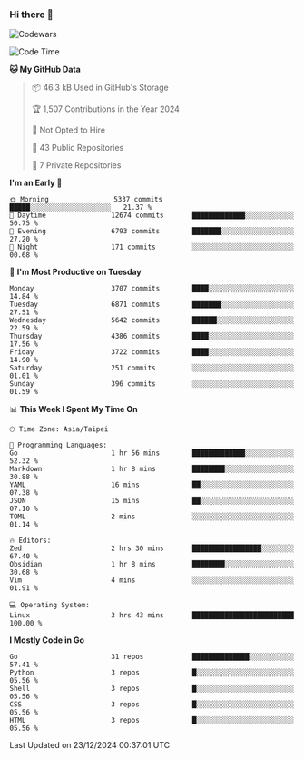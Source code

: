 ### Hi there 👋

![Codewars](https://www.codewars.com/users/omegaatt36/badges/small)

<!--START_SECTION:waka-->
![Code Time](http://img.shields.io/badge/Code%20Time-2%2C939%20hrs%2035%20mins-blue)

**🐱 My GitHub Data** 

> 📦 46.3 kB Used in GitHub's Storage 
 > 
> 🏆 1,507 Contributions in the Year 2024
 > 
> 🚫 Not Opted to Hire
 > 
> 📜 43 Public Repositories 
 > 
> 🔑 7 Private Repositories 
 > 
**I'm an Early 🐤** 

```text
🌞 Morning                5337 commits        █████░░░░░░░░░░░░░░░░░░░░   21.37 % 
🌆 Daytime                12674 commits       █████████████░░░░░░░░░░░░   50.75 % 
🌃 Evening                6793 commits        ███████░░░░░░░░░░░░░░░░░░   27.20 % 
🌙 Night                  171 commits         ░░░░░░░░░░░░░░░░░░░░░░░░░   00.68 % 
```
📅 **I'm Most Productive on Tuesday** 

```text
Monday                   3707 commits        ████░░░░░░░░░░░░░░░░░░░░░   14.84 % 
Tuesday                  6871 commits        ███████░░░░░░░░░░░░░░░░░░   27.51 % 
Wednesday                5642 commits        ██████░░░░░░░░░░░░░░░░░░░   22.59 % 
Thursday                 4386 commits        ████░░░░░░░░░░░░░░░░░░░░░   17.56 % 
Friday                   3722 commits        ████░░░░░░░░░░░░░░░░░░░░░   14.90 % 
Saturday                 251 commits         ░░░░░░░░░░░░░░░░░░░░░░░░░   01.01 % 
Sunday                   396 commits         ░░░░░░░░░░░░░░░░░░░░░░░░░   01.59 % 
```


📊 **This Week I Spent My Time On** 

```text
🕑︎ Time Zone: Asia/Taipei

💬 Programming Languages: 
Go                       1 hr 56 mins        █████████████░░░░░░░░░░░░   52.32 % 
Markdown                 1 hr 8 mins         ████████░░░░░░░░░░░░░░░░░   30.88 % 
YAML                     16 mins             ██░░░░░░░░░░░░░░░░░░░░░░░   07.38 % 
JSON                     15 mins             ██░░░░░░░░░░░░░░░░░░░░░░░   07.10 % 
TOML                     2 mins              ░░░░░░░░░░░░░░░░░░░░░░░░░   01.14 % 

🔥 Editors: 
Zed                      2 hrs 30 mins       █████████████████░░░░░░░░   67.40 % 
Obsidian                 1 hr 8 mins         ████████░░░░░░░░░░░░░░░░░   30.68 % 
Vim                      4 mins              ░░░░░░░░░░░░░░░░░░░░░░░░░   01.91 % 

💻 Operating System: 
Linux                    3 hrs 43 mins       █████████████████████████   100.00 % 
```

**I Mostly Code in Go** 

```text
Go                       31 repos            ██████████████░░░░░░░░░░░   57.41 % 
Python                   3 repos             █░░░░░░░░░░░░░░░░░░░░░░░░   05.56 % 
Shell                    3 repos             █░░░░░░░░░░░░░░░░░░░░░░░░   05.56 % 
CSS                      3 repos             █░░░░░░░░░░░░░░░░░░░░░░░░   05.56 % 
HTML                     3 repos             █░░░░░░░░░░░░░░░░░░░░░░░░   05.56 % 
```




 Last Updated on 23/12/2024 00:37:01 UTC
<!--END_SECTION:waka-->

<!--
**omegaatt36/omegaatt36** is a ✨ _special_ ✨ repository because its `README.md` (this file) appears on your GitHub profile.

Here are some ideas to get you started:

- 🔭 I’m currently working on ...
- 🌱 I’m currently learning ...
- 👯 I’m looking to collaborate on ...
- 🤔 I’m looking for help with ...
- 💬 Ask me about ...
- 📫 How to reach me: ...
- 😄 Pronouns: ...
- ⚡ Fun fact: ...
-->
